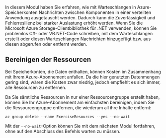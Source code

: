 In diesem Modul haben Sie erfahren, wie mit Warteschlangen in Azure-Speicherkonten Nachrichten zwischen Komponenten in einer verteilten Anwendung ausgetauscht werden. Dadurch kann die Zuverlässigkeit und Fehlerresilienz bei starker Auslastung erhöht werden. Wenn Sie die Microsoft Azure Storage-Clientbibliothek für .NET verwenden, können Sie problemlos C#- oder VB.NET-Code schreiben, mit dem Warteschlangen erstellt oder diesen Warteschlangen Nachrichten hinzugefügt bzw. aus diesen abgerufen oder entfernt werden.

## <a name="clean-up-the-resources"></a>Bereinigen der Ressourcen

Bei Speicherkonten, die Daten enthalten, können Kosten im Zusammenhang mit Ihrem Azure-Abonnement anfallen. Da die hier genutzten Datenmengen gering sind, wären die Kosten zwar niedrig, jedoch empfiehlt es sich immer, alle Ressourcen zu entfernen.

Da Sie sämtliche Ressourcen in nur einer Ressourcengruppe erstellt haben, können Sie Ihr Azure-Abonnement am einfachsten bereinigen, indem Sie die Ressourcengruppe entfernen, die wiederum all ihre Inhalte entfernt:

```azurecli
az group delete --name ExerciseResources --yes --no-wait
```

Mit der `--no-wait`-Option können Sie mit dem nächsten Modul fortfahren, ohne auf den Abschluss des Befehls warten zu müssen.
